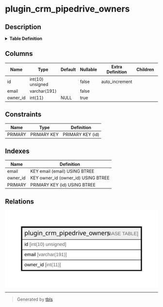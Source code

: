 # plugin_crm_pipedrive_owners

## Description

<details>
<summary><strong>Table Definition</strong></summary>

```sql
CREATE TABLE `plugin_crm_pipedrive_owners` (
  `id` int(10) unsigned NOT NULL AUTO_INCREMENT,
  `email` varchar(191) COLLATE utf8mb4_unicode_ci NOT NULL,
  `owner_id` int(11) DEFAULT NULL,
  PRIMARY KEY (`id`),
  KEY `email` (`email`),
  KEY `owner_id` (`owner_id`)
) ENGINE=InnoDB DEFAULT CHARSET=utf8mb4 COLLATE=utf8mb4_unicode_ci ROW_FORMAT=DYNAMIC
```

</details>

## Columns

| Name | Type | Default | Nullable | Extra Definition | Children | Parents | Comment |
| ---- | ---- | ------- | -------- | --------------- | -------- | ------- | ------- |
| id | int(10) unsigned |  | false | auto_increment |  |  |  |
| email | varchar(191) |  | false |  |  |  |  |
| owner_id | int(11) | NULL | true |  |  |  |  |

## Constraints

| Name | Type | Definition |
| ---- | ---- | ---------- |
| PRIMARY | PRIMARY KEY | PRIMARY KEY (id) |

## Indexes

| Name | Definition |
| ---- | ---------- |
| email | KEY email (email) USING BTREE |
| owner_id | KEY owner_id (owner_id) USING BTREE |
| PRIMARY | PRIMARY KEY (id) USING BTREE |

## Relations

![er](plugin_crm_pipedrive_owners.svg)

---

> Generated by [tbls](https://github.com/k1LoW/tbls)
